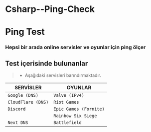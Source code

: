 # Csharp--Ping-Check
 
# Ping Test

<h3>Hepsi bir arada online servisler ve oyunlar için ping ölçer</h3>


## Test içerisinde bulunanlar

> * Aşağıdaki servisleri barındırmaktadır.

|SERVİSLER|OYUNLAR|
|-|-|
| `Google (DNS)`|`Valve (IPv4)`|
|`CloudFlare (DNS)`|`Riot Games`|
| `Discord`|`Epic Games (Fornite)`|
||`Rainbow Six Siege`|
|`Next DNS`|`Battlefield`|
